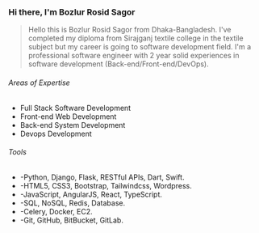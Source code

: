 ### Hi there, I'm Bozlur Rosid Sagor

> Hello this is Bozlur Rosid Sagor from Dhaka-Bangladesh. I've completed my diploma from Sirajganj textile college in the textile subject but my career is going to  software development field. I'm a professional software engineer with 2 year solid experiences in software development (Back-end/Front-end/DevOps).

###### Areas of Expertise
- Full Stack Software Development
- Front-end Web Development
- Back-end System Development
- Devops Development

###### Tools
-  -Python, Django, Flask, RESTful APIs, Dart, Swift.
-  -HTML5, CSS3, Bootstrap, Tailwindcss, Wordpress.
-  -JavaScript, AngularJS, React, TypeScript.
-  -SQL, NoSQL, Redis, Database.
-  -Celery, Docker, EC2.
-  -Git, GitHub, BitBucket, GitLab.

<!--
**mbrsagor/mbrsagor** is a ✨ _special_ ✨ repository because its `README.md` (this file) appears on your GitHub profile.

Here are some ideas to get you started:

- 🔭 I’m currently working on ...
- 🌱 I’m currently learning ...
- 👯 I’m looking to collaborate on ...
- 🤔 I’m looking for help with ...
- 💬 Ask me about ...
- 📫 How to reach me: ...
- 😄 Pronouns: ...
- ⚡ Fun fact: ...
-->
